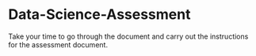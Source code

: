 # Data-Science-Assessment
Take your time to go through the document and carry out the instructions for the assessment document.
